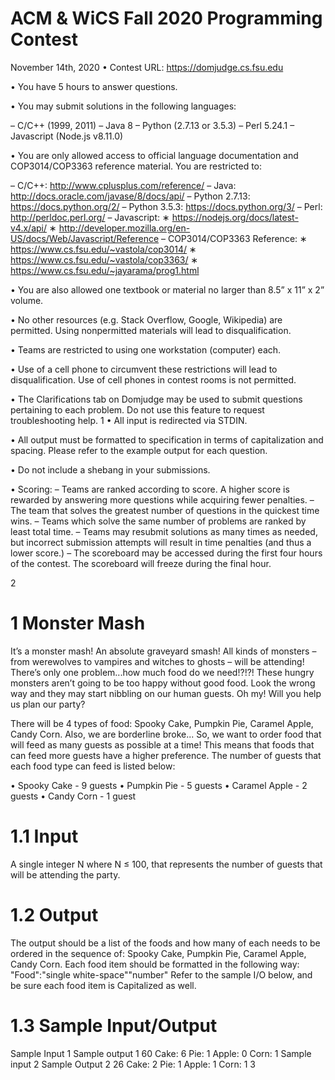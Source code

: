 # ACM & WiCS Fall 2020 Programming Contest
November 14th, 2020
• Contest URL: https://domjudge.cs.fsu.edu

• You have 5 hours to answer questions.

• You may submit solutions in the following languages:

– C/C++ (1999, 2011)
– Java 8
– Python (2.7.13 or 3.5.3)
– Perl 5.24.1
– Javascript (Node.js v8.11.0)

• You are only allowed access to official language documentation and COP3014/COP3363
reference material. You are restricted to:

– C/C++: http://www.cplusplus.com/reference/
– Java: http://docs.oracle.com/javase/8/docs/api/
– Python 2.7.13: https://docs.python.org/2/
– Python 3.5.3: https://docs.python.org/3/
– Perl: http://perldoc.perl.org/
– Javascript:
∗ https://nodejs.org/docs/latest-v4.x/api/
∗ http://developer.mozilla.org/en-US/docs/Web/Javascript/Reference
– COP3014/COP3363 Reference:
∗ https://www.cs.fsu.edu/~vastola/cop3014/
∗ https://www.cs.fsu.edu/~vastola/cop3363/
∗ https://www.cs.fsu.edu/~jayarama/prog1.html

• You are also allowed one textbook or material no larger than 8.5” x 11” x 2” volume.

• No other resources (e.g. Stack Overflow, Google, Wikipedia) are permitted. Using nonpermitted materials will lead to disqualification.

• Teams are restricted to using one workstation (computer) each.

• Use of a cell phone to circumvent these restrictions will lead to disqualification. Use of cell
phones in contest rooms is not permitted.

• The Clarifications tab on Domjudge may be used to submit questions pertaining to each
problem. Do not use this feature to request troubleshooting help.
1
• All input is redirected via STDIN.

• All output must be formatted to specification in terms of capitalization and
spacing. Please refer to the example output for each question.

• Do not include a shebang in your submissions.

• Scoring:
– Teams are ranked according to score. A higher score is rewarded by answering more
questions while acquiring fewer penalties.
– The team that solves the greatest number of questions in the quickest time wins.
– Teams which solve the same number of problems are ranked by least total time.
– Teams may resubmit solutions as many times as needed, but incorrect submission
attempts will result in time penalties (and thus a lower score.)
– The scoreboard may be accessed during the first four hours of the contest. The
scoreboard will freeze during the final hour.

2
# 1 Monster Mash
It’s a monster mash! An absolute graveyard smash! All kinds of monsters – from werewolves to
vampires and witches to ghosts – will be attending! There’s only one problem...how much food
do we need!?!?! These hungry monsters aren’t going to be too happy without good food. Look
the wrong way and they may start nibbling on our human guests. Oh my! Will you help us plan
our party?

There will be 4 types of food: Spooky Cake, Pumpkin Pie, Caramel Apple, Candy Corn. Also,
we are borderline broke... So, we want to order food that will feed as many guests as possible at
a time! This means that foods that can feed more guests have a higher preference. The number
of guests that each food type can feed is listed below:

• Spooky Cake - 9 guests
• Pumpkin Pie - 5 guests
• Caramel Apple - 2 guests
• Candy Corn - 1 guest

# 1.1 Input
A single integer N where N ≤ 100, that represents the number of guests that will be attending
the party.

# 1.2 Output
The output should be a list of the foods and how many of each needs to be ordered in the
sequence of: Spooky Cake, Pumpkin Pie, Caramel Apple, Candy Corn.
Each food item should be formatted in the following way:
"Food":"single white-space""number"
Refer to the sample I/O below, and be sure each food item is Capitalized as well.

# 1.3 Sample Input/Output
Sample Input 1 Sample output 1
60 Cake: 6
Pie: 1
Apple: 0
Corn: 1
Sample input 2 Sample Output 2
26 Cake: 2
Pie: 1
Apple: 1
Corn: 1
3
